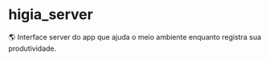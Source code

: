 # higia_server
🌎 Interface server do app que ajuda o meio ambiente enquanto registra sua produtividade.
